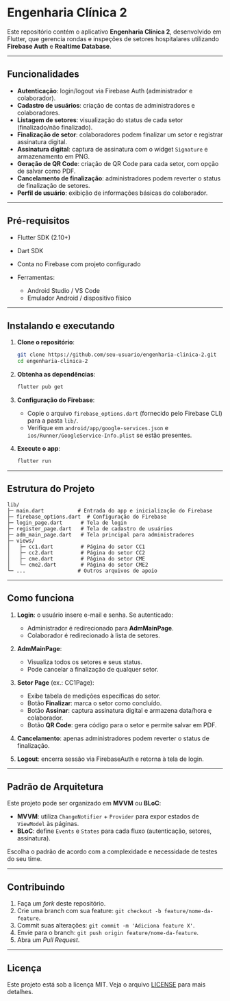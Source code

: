 # Engenharia Clínica 2

Este repositório contém o aplicativo **Engenharia Clínica 2**, desenvolvido em Flutter, que gerencia rondas e inspeções de setores hospitalares utilizando **Firebase Auth** e **Realtime Database**.

---

## Funcionalidades

* **Autenticação**: login/logout via Firebase Auth (administrador e colaborador).
* **Cadastro de usuários**: criação de contas de administradores e colaboradores.
* **Listagem de setores**: visualização do status de cada setor (finalizado/não finalizado).
* **Finalização de setor**: colaboradores podem finalizar um setor e registrar assinatura digital.
* **Assinatura digital**: captura de assinatura com o widget `Signature` e armazenamento em PNG.
* **Geração de QR Code**: criação de QR Code para cada setor, com opção de salvar como PDF.
* **Cancelamento de finalização**: administradores podem reverter o status de finalização de setores.
* **Perfil de usuário**: exibição de informações básicas do colaborador.

---

## Pré-requisitos

* Flutter SDK (2.10+)
* Dart SDK
* Conta no Firebase com projeto configurado
* Ferramentas:

  * Android Studio / VS Code
  * Emulador Android / dispositivo físico

---

## Instalando e executando

1. **Clone o repositório**:

   ```bash
   git clone https://github.com/seu-usuario/engenharia-clinica-2.git
   cd engenharia-clinica-2
   ```

2. **Obtenha as dependências**:

   ```bash
   flutter pub get
   ```

3. **Configuração do Firebase**:

   * Copie o arquivo `firebase_options.dart` (fornecido pelo Firebase CLI) para a pasta `lib/`.
   * Verifique em `android/app/google-services.json` e `ios/Runner/GoogleService-Info.plist` se estão presentes.

4. **Execute o app**:

   ```bash
   flutter run
   ```

---

## Estrutura do Projeto

```plaintext
lib/
├─ main.dart           # Entrada do app e inicialização do Firebase
├─ firebase_options.dart  # Configuração do Firebase
├─ login_page.dart      # Tela de login
├─ register_page.dart   # Tela de cadastro de usuários
├─ adm_main_page.dart   # Tela principal para administradores
├─ views/
│   ├─ cc1.dart         # Página do setor CC1
│   ├─ cc2.dart         # Página do setor CC2
│   ├─ cme.dart         # Página do setor CME
│   └─ cme2.dart        # Página do setor CME2
└─ ...                 # Outros arquivos de apoio
```

---

## Como funciona

1. **Login**: o usuário insere e-mail e senha. Se autenticado:

   * Administrador é redirecionado para **AdmMainPage**.
   * Colaborador é redirecionado à lista de setores.

2. **AdmMainPage**:

   * Visualiza todos os setores e seus status.
   * Pode cancelar a finalização de qualquer setor.

3. **Setor Page** (ex.: CC1Page):

   * Exibe tabela de medições específicas do setor.
   * Botão **Finalizar**: marca o setor como concluído.
   * Botão **Assinar**: captura assinatura digital e armazena data/hora e colaborador.
   * Botão **QR Code**: gera código para o setor e permite salvar em PDF.

4. **Cancelamento**: apenas administradores podem reverter o status de finalização.

5. **Logout**: encerra sessão via FirebaseAuth e retorna à tela de login.

---

## Padrão de Arquitetura

Este projeto pode ser organizado em **MVVM** ou **BLoC**:

* **MVVM**: utiliza `ChangeNotifier` + `Provider` para expor estados de `ViewModel` às páginas.
* **BLoC**: define `Events` e `States` para cada fluxo (autenticação, setores, assinatura).

Escolha o padrão de acordo com a complexidade e necessidade de testes do seu time.

---

## Contribuindo

1. Faça um *fork* deste repositório.
2. Crie uma branch com sua feature: `git checkout -b feature/nome-da-feature`.
3. Commit suas alterações: `git commit -m 'Adiciona feature X'`.
4. Envie para o branch: `git push origin feature/nome-da-feature`.
5. Abra um *Pull Request*.

---

## Licença

Este projeto está sob a licença MIT. Veja o arquivo [LICENSE](LICENSE) para mais detalhes.
